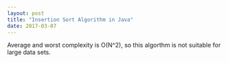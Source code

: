 ```yaml
---
layout: post
title: "Insertion Sort Algorithm in Java"
date: 2017-03-07
---
```


Average and worst complexity is O(N^2), so this algorthm is not suitable for large data sets. 
